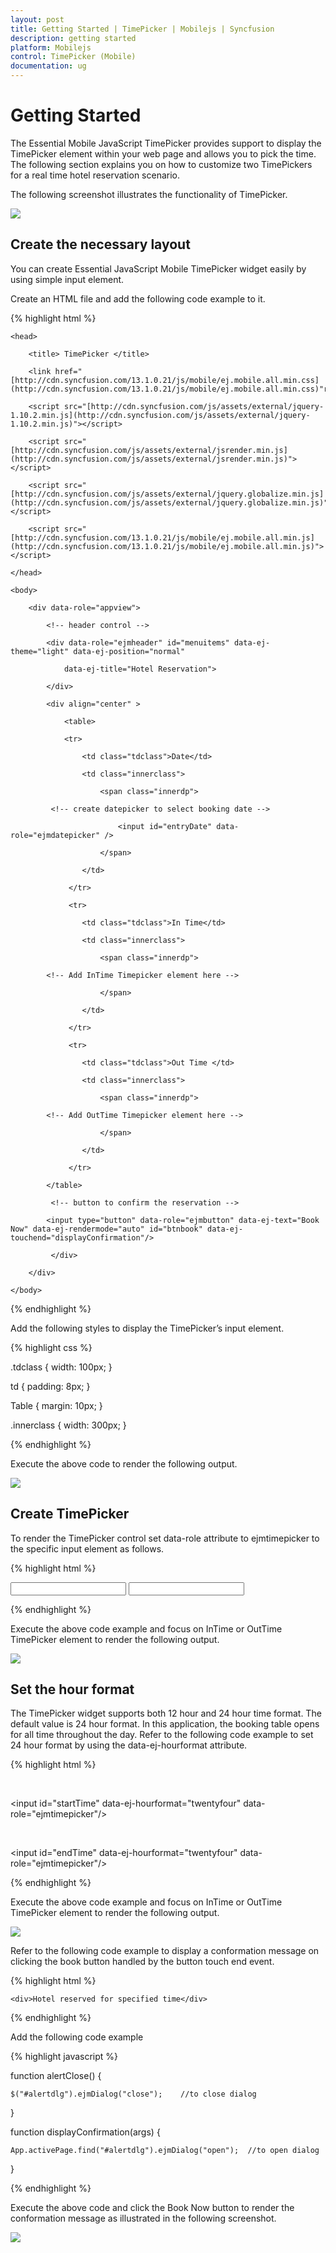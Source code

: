 ```yaml
---
layout: post
title: Getting Started | TimePicker | Mobilejs | Syncfusion
description: getting started
platform: Mobilejs
control: TimePicker (Mobile)
documentation: ug
---
```


# Getting Started

The Essential Mobile JavaScript TimePicker provides support to display the TimePicker element within your web page and allows you to pick the time. The following section explains you on how to customize two TimePickers for a real time hotel reservation scenario.

The following screenshot illustrates the functionality of TimePicker.

![](Getting-Started_images/Getting-Started_img1.png)

## Create the necessary layout

You can create Essential JavaScript Mobile TimePicker widget easily by using simple input element.

Create an HTML file and add the following code example to it.

{% highlight html %}

<!DOCTYPE html>

<html>

	<head>

		<title> TimePicker </title>

		<link href="[http://cdn.syncfusion.com/13.1.0.21/js/mobile/ej.mobile.all.min.css](http://cdn.syncfusion.com/13.1.0.21/js/mobile/ej.mobile.all.min.css)"rel="stylesheet" />

		<script src="[http://cdn.syncfusion.com/js/assets/external/jquery-1.10.2.min.js](http://cdn.syncfusion.com/js/assets/external/jquery-1.10.2.min.js)"></script>                

		<script src="[http://cdn.syncfusion.com/js/assets/external/jsrender.min.js](http://cdn.syncfusion.com/js/assets/external/jsrender.min.js)"></script>

		<script src="[http://cdn.syncfusion.com/js/assets/external/jquery.globalize.min.js](http://cdn.syncfusion.com/js/assets/external/jquery.globalize.min.js)"></script>

		<script src="[http://cdn.syncfusion.com/13.1.0.21/js/mobile/ej.mobile.all.min.js](http://cdn.syncfusion.com/13.1.0.21/js/mobile/ej.mobile.all.min.js)"> </script>

	</head>

	<body>

	    <div data-role="appview">

	        <!-- header control -->

	        <div data-role="ejmheader" id="menuitems" data-ej-theme="light" data-ej-position="normal"

	            data-ej-title="Hotel Reservation">

	        </div>

	        <div align="center" >

	            <table>

	            <tr>

	                <td class="tdclass">Date</td>

	                <td class="innerclass">

	                    <span class="innerdp">

	         <!-- create datepicker to select booking date -->

	                        <input id="entryDate" data-role="ejmdatepicker" />

	                    </span>

	                </td>

	             </tr>

	             <tr>

	                <td class="tdclass">In Time</td>

	                <td class="innerclass">

	                    <span class="innerdp">

	        <!-- Add InTime Timepicker element here -->

	                    </span>

	                </td>

	             </tr>

	             <tr>

	                <td class="tdclass">Out Time </td>

	                <td class="innerclass">

	                    <span class="innerdp">

	        <!-- Add OutTime Timepicker element here -->

	                    </span>

	                </td>

	             </tr>

	        </table>

	         <!-- button to confirm the reservation -->

	        <input type="button" data-role="ejmbutton" data-ej-text="Book Now" data-ej-rendermode="auto" id="btnbook" data-ej-touchend="displayConfirmation"/>

	         </div>

	    </div>

	</body>

</html>

{% endhighlight %}

Add the following styles to display the TimePicker’s input element.

{% highlight css %}

.tdclass {
    width: 100px;
}

td {
    padding: 8px;
}

Table {
    margin: 10px;
}

.innerclass {
    width: 300px;
}

{% endhighlight %}

Execute the above code to render the following output.

![](Getting-Started_images/Getting-Started_img2.png)

## Create TimePicker

To render the TimePicker control set data-role attribute to ejmtimepicker to the specific input element as follows.

{% highlight html %}

<!-- InTime Timepicker element -->

<input id="startTime" data-role="ejmtimepicker" />

<!-- OutTime Timepicker element -->

<input id="endTime" data-role="ejmtimepicker" />

{% endhighlight %}

Execute the above code example and focus on InTime or OutTime TimePicker element to render the following output.

![](Getting-Started_images/Getting-Started_img3.png)

## Set the hour format

The TimePicker widget supports both 12 hour and 24 hour time format. The default value is 24 hour format. In this application, the booking table opens for all time throughout the day. Refer to the following code example to set 24 hour format by using the data-ej-hourformat attribute. 

{% highlight html %}

 <!-- InTime Timepicker element -->

<input id="startTime" data-ej-hourformat="twentyfour" data-role="ejmtimepicker"/>

  <!-- OutTime Timepicker element -->

<input id="endTime" data-ej-hourformat="twentyfour" data-role="ejmtimepicker"/>

{% endhighlight %}

Execute the above code example and focus on InTime or OutTime TimePicker element to render the following output.

![](Getting-Started_images/Getting-Started_img4.png)

Refer to the following code example to display a conformation message on clicking the book button handled by the button touch end event.

{% highlight html %}

<div id="alertdlg" data-role="ejmdialog" data-ej-title="Booking Confirmation" data-ej-mode="alert" data-ej-leftbuttoncaption="OK" data-ej-enablemodal=true data-ej-enableautoopen=false data-ej-buttontap="alertClose">

    <div>Hotel reserved for specified time</div>

</div>
		
{% endhighlight %}

Add the following code example

{% highlight javascript %}

function alertClose() {

	$("#alertdlg").ejmDialog("close");    //to close dialog

}

function displayConfirmation(args) {

	App.activePage.find("#alertdlg").ejmDialog("open");  //to open dialog

}

{% endhighlight %}

Execute the above code and click the Book Now button to render the conformation message as illustrated in the following screenshot.

![](Getting-Started_images/Getting-Started_img5.png)